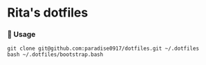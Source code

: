 # Rita's dotfiles

### 🧸 Usage
```
git clone git@github.com:paradise0917/dotfiles.git ~/.dotfiles
bash ~/.dotfiles/bootstrap.bash
```

